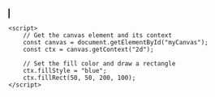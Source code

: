 <!DOCTYPE html>
<html lang="en">
<head>
    <meta charset="UTF-8">
    <meta name="viewport" content="width=device-width, initial-scale=1.0">
    <title>Canvas Example</title>
</head>
<body>
    <canvas id="myCanvas" width="400" height="200" style="border:1px solid #000;"></canvas>

    <script>
        // Get the canvas element and its context
        const canvas = document.getElementById("myCanvas");
        const ctx = canvas.getContext("2d");

        // Set the fill color and draw a rectangle
        ctx.fillStyle = "blue";
        ctx.fillRect(50, 50, 200, 100);
    </script>
</body>
</html>
